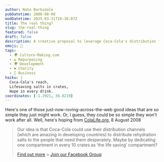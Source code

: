 ```yaml
---
author: Nate Barksdale
pubDatetime: 2008-08-08
modDatetime: 2025-03-31T16:30:07Z
title: The real thing?
slug: the-real-thing
featured: false
draft: false
description: A creative proposal to leverage Coca-Cola's distribution for lifesaving rehydration salts.
emoji: 🚰
tags:
  - 🌍 Culture-Making.com
  - ♻️ Repurposing
  - 🌍 Development
  - ❤️ Charity
  - 💼 Business
haiku: |
  Coca-Cola's reach,  
  Lifesaving salts in crates,  
  Hope in every drink.
coordinates: [-1.2921, 36.8219]
---
```


Here's one of those just-now-roving-across-the-web good ideas that are so simple they just might work. Or, I guess, they could be so simple they won't work after all. Well, here's hoping
from [ColaLife.org](http://www.colalife.org/), 8 August 2008

> Our idea is that Coca-Cola could use their distribution channels (which are amazing in developing countries) to distribute rehydration salts to the people that need them desperately. Maybe by dedicating one compartment in every 10 crates as ‘the life saving’ compartment?
>
> [Find out more](http://web.archive.org/web/20250126213931/https://www.colalife.org/about/) > [Join our Facebook Group](http://www.facebook.com/group.php?gid=18947780476#/group.php?gid=18947780476)
